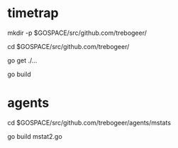 timetrap
========

mkdir -p $GOSPACE/src/github.com/trebogeer/

cd $GOSPACE/src/github.com/trebogeer/

go get ./...

go build


agents
========
cd $GOSPACE/src/github.com/trebogeer/agents/mstats

go build mstat2.go

